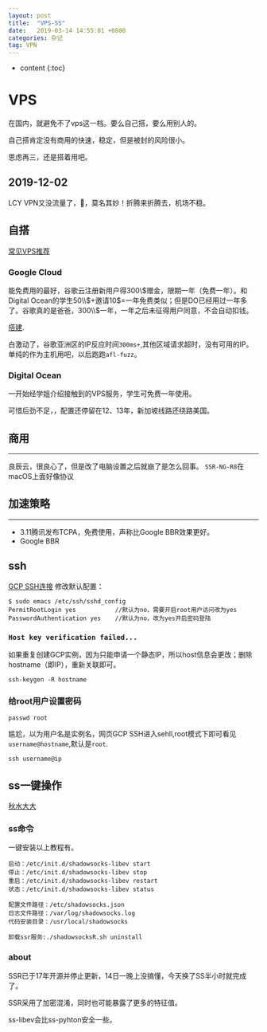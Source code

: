 ```yaml
---
layout: post
title:  "VPS-SS"
date:   2019-03-14 14:55:01 +0800
categories: 杂记
tag: VPN
---
```

* content
{:toc}


# VPS
在国内，就避免不了vps这一档。要么自己搭，要么用别人的。

自己搭肯定没有商用的快速，稳定，但是被封的风险很小。

思虑再三，还是搭着用吧。

## 2019-12-02

LCY VPN又没流量了，🍚，莫名其妙！折腾来折腾去，机场不稳。

## 自搭
[常见VPS推荐](https://www.laozuo.org/myvps)

### Google Cloud
能免费用的最好，谷歌云注册新用户得300\\$赠金，限期一年（免费一年）。和Digital Ocean的学生50\\$+邀请10$=一年免费类似；但是DO已经用过一年多了。谷歌真的是爸爸，300\\$一年，一年之后未征得用户同意，不会自动扣钱。

[搭建](https://suiyuanjian.com/124.html).

白激动了，谷歌亚洲区的IP反应时间`300ms+`,其他区域请求超时，没有可用的IP。单纯的作为主机用吧，以后跑跑`afl-fuzz`。

### Digital Ocean
一开始经学姐介绍接触到的VPS服务，学生可免费一年使用。

可惜后劲不足，，配置还停留在12、13年，新加坡线路还绕路美国。


## 商用
---
良辰云，很良心了，但是改了电脑设置之后就崩了是怎么回事。
`SSR-NG-R8`在macOS上面好像协议

## 加速策略
---
* 3.11腾讯发布TCPA，免费使用，声称比Google BBR效果更好。
* Google BBR

## ssh
[GCP SSH连接](https://www.jianshu.com/p/57e85cf3e50b)
修改默认配置：

```shell
$ sudo emacs /etc/ssh/sshd_config
PermitRootLogin yes           //默认为no，需要开启root用户访问改为yes
PasswordAuthentication yes    //默认为no，改为yes开启密码登陆
```

### `Host key verification failed...`
如果重复创建GCP实例，因为只能申请一个静态IP，所以host信息会更改；删除hostname（即IP），重新关联即可。

```shell
ssh-keygen -R hostname
```

### 给root用户设置密码

```shell
passwd root
```

尴尬，以为用户名是实例名，网页GCP SSH进入sehll,root模式下即可看见`username@hostname`,默认是`root`.

```shell
ssh username@ip
```

## ss一键操作
[秋水大大](https://teddysun.com/486.html)

### ss命令
一键安装以上教程有。

```shell
启动：/etc/init.d/shadowsocks-libev start
停止：/etc/init.d/shadowsocks-libev stop
重启：/etc/init.d/shadowsocks-libev restart
状态：/etc/init.d/shadowsocks-libev status
 
配置文件路径：/etc/shadowsocks.json
日志文件路径：/var/log/shadowsocks.log
代码安装目录：/usr/local/shadowsocks

卸载ssr服务:./shadowsocksR.sh uninstall
```

### about
SSR已于17年开源并停止更新，14日一晚上没搞懂，今天换了SS半小时就完成了。

SSR采用了加密混淆，同时也可能暴露了更多的特征值。

ss-libev会比ss-pyhton安全一些。

